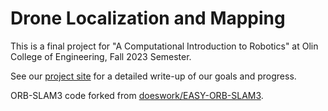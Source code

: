 # Drone Localization and Mapping

This is a final project for "A Computational Introduction to Robotics" at Olin College of Engineering, Fall 2023 Semester.

See our [project site](https://a-matsoukas.github.io/EASY-ORB-SLAM3/) for a detailed write-up of our goals and progress.

ORB-SLAM3 code forked from [doeswork/EASY-ORB-SLAM3](https://github.com/doeswork/EASY-ORB-SLAM3).
